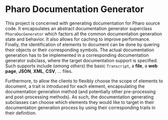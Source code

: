 # Pharo Documentation Generator
This project is concerned with generating documentation for Pharo source code. It encapsulates an abstract documentation generator superclass `PharoDocGenerator` which factors all the common documentation generation state and behavior. It also allows for caching to improve performance. Finally, the identification of elements to document can be done by quering their objects or their corresponding symbols. The actual documentation generation has to be implemented in a corresponding documentation generator subclass, where the target documentation support is specified. Such supports include (_among others_) the basic `Transcript`, a **file**, a **web page**, **JSON**, **XML**, **CSV**, ... files. 

Furthermore, to allow the clients to flexibly choose the scope of elements to document, a trait is introduced for each element, encapsulating the documentation generation method (and potentially other pre-processing and post-processing methods). As such, the documentation generating subclasses can choose which elements they would like to target in their documentation generation process by using their corresponding traits in their definition.